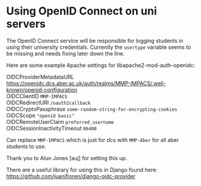 # Using OpenID Connect on uni servers

The OpenID Connect service will be responsible for logging students in using their university credentials. Currently the `usertype` variable seems to be missing and needs fixing later down the line.  

Here are some example Apache settings for libapache2-mod-auth-openidc:

OIDCProviderMetadataURL https://openidc.dcs.aber.ac.uk/auth/realms/MMP-IMPACS/.well-known/openid-configuration \
OIDCClientID `MMP-IMPACS` \
OIDCRedirectURI `/oauth2callback` \
OIDCCryptoPassphrase `some-random-string-for-encrypting-cookies` \
OIDCScope `"openid basic"` \
OIDCRemoteUserClaim `preferred_username` \
OIDCSessionInactivityTimeout `86400`

Can replace `MMP-IMPACS` which is just for dcs with `MMP-Aber` for all aber students to use.

Thank you to Alun Jones [auj] for setting this up.  

There are a useful library for using this in Django found here: https://github.com/juanifioren/django-oidc-provider
